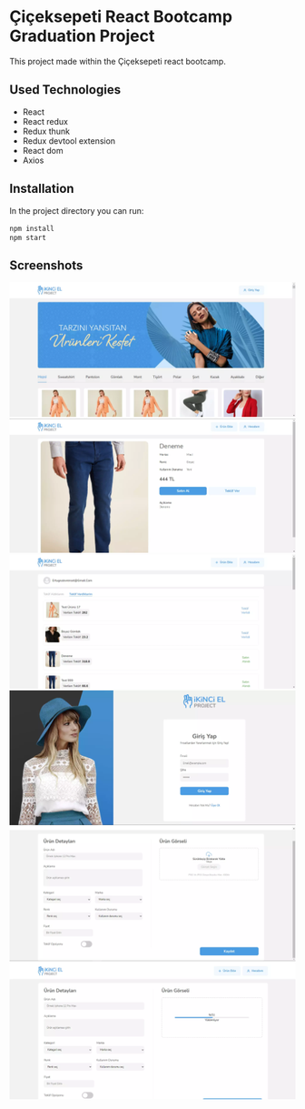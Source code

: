 # Çiçeksepeti React Bootcamp Graduation Project

This project made within the Çiçeksepeti react bootcamp.

## Used Technologies

- React
- React redux
- Redux thunk
- Redux devtool extension
- React dom
- Axios

## Installation

In the project directory you can run:

```console
npm install
npm start
```

## Screenshots

![](./readme/home.webp)
![](./readme/product-detail.webp)
![](./readme/myaccount.webp)
![](./readme/sign-in.webp)
![](./readme/add-product.webp)
![](./readme/add-product-image.webp)
